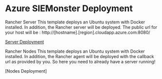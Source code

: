 # Azure SIEMonster Deployment

Rancher Server
This template deploys an Ubuntu system with Docker installed. In addition, the Rancher server will be deployed. The public url for your host will be : http://[hostname].[region].cloudapp.azure.com:8080/

[Server Deployment](https://portal.azure.com/#create/Microsoft.Template/uri/https%3A%2F%2Fraw.githubusercontent.com%2Fsiemonster%2Fazure%2Fmaster%2Fazuremonster-serverdeploy.json)

Rancher Nodes
This template deploys an Ubuntu system with Docker installed. In addition, the Rancher agent will be deployed with the callback url as provided by you. So here you need to already have a server running!

[Nodes Deployment]

